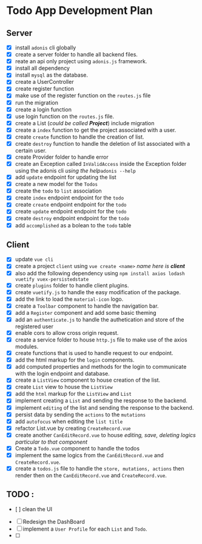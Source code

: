# Todo App Development Plan

## Server

- [x] install `adonis` cli globally
- [x] create a server folder to handle all backend files.
- [x] reate an api only project using `adonis.js` framework.
- [x] install all dependency
- [x] install `mysql` as the database.
- [x] create a UserController
- [x] create register function
- [x] make use of the register function on the `routes.js` file
- [x] run the migration
- [x] create a login function
- [x] use login function on the `routes.js` file.
- [x] create a List (_could be called **Project**_) include migration
- [x] create a `index` function to get the project associated with a user.
- [x] create `create` function to handle the creation of list.
- [x] create `destroy` function to handle the deletion of list associated with a certain user.
- [x] create Provider folder to handle error
- [x] create an Exception called `InValidAccess` inside the Exception folder using the adonis cli _using the help_`adonis --help`
- [x] add `update` endpoint for updating the list
- [x] create a new model for the `Todos`
- [x] create the `todo` to `list` association
- [x] create `index` endpoint endpoint for the `todo`
- [x] create `create` endpoint endpoint for the `todo`
- [x] create `update` endpoint endpoint for the `todo`
- [x] create `destroy` endpoint endpoint for the `todo`
- [x] add `accomplished` as a bolean to the `todo` table

## Client

- [x] update `vue cli`
- [x] create a project `client` using `vue create <name>` _name here is **client**_
- [x] also add the following dependency using `npm install axios lodash vuetify vuex-persistedstate`
- [x] create `plugins` folder to handle client plugins.
- [x] create `vuetify.js` to handle the easy modification of the package.
- [x] add the link to load the `material-icon` logo.
- [x] create a `Toolbar` component to handle the navigation bar.
- [x] add a `Register` component and add some basic theming
- [x] add an `authenticate.js` to handle the authetication and store of the registered user
- [x] enable cors to allow cross origin request.
- [x] create a service folder to house `http.js` file to make use of the axios modules.
- [x] create functions that is used to handle request to our endpoint.
- [x] add the html markup for the `login` components. 
- [x] add computed properties and methods for the login to communicate with the login endpoint and database.
- [x] create a `ListView` component to house creation of the list. 
- [x] create `List` view to house the `ListView`
- [x] add the `html` markup for the `ListView` and `List`
- [x] implement creating a `List` and sending the response to the backend. 
- [x] implement `editing` of the list and sending the response to the backend.
- [x] persist data by sending the `actions` to the `mutations`
- [x] add `autofocus` when editing the `list title`
- [x] refactor List.vue by creating `CreateRecord.vue`
- [x] create another `CanEditRecord.vue` to house _editing, save, deleting logics particular to that component_
- [x] Create a `Todo.vue` component to handle the todos 
- [x] implement the same logics from the `CanEditRecord.vue` and `CreateRecord.vue`. 
- [x] create a `todos.js` file to handle the `store, mutations, actions` then render then on the `CanEditRecord.vue` and `CreateRecord.vue`. 

## TODO : 
- [ ] clean the UI
- [ ] Redesign the DashBoard  
- [ ] implement a `User Profile` for each `List` and `Todo`.
- [ ] 